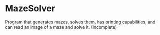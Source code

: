 # MazeSolver
Program that generates mazes, solves them, has printing capabilities, and can read an image of a maze and solve it. (Incomplete)
